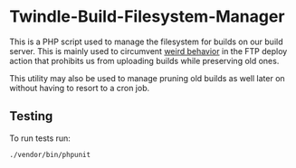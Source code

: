 # Twindle-Build-Filesystem-Manager

This is a PHP script used to manage the filesystem for builds on our build server. This is mainly used to circumvent [weird behavior](https://github.com/SamKirkland/ftp-deploy/pull/20) in the FTP deploy action that prohibits us from uploading builds while preserving old ones.

This utility may also be used to manage pruning old builds as well later on without having to resort to a cron job.

## Testing

To run tests run:

```sh
./vendor/bin/phpunit
```
